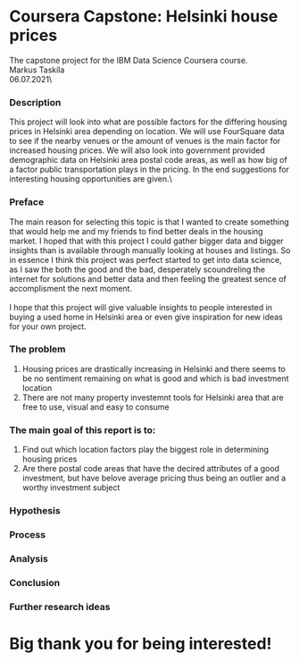 # Coursera Capstone: Helsinki house prices
The capstone project for the IBM Data Science Coursera course.\
Markus Taskila\
06.07.2021\

### Description
This project will look into what are possible factors for the differing housing prices in Helsinki area depending on location. We will use FourSquare data to see if the nearby venues or the amount of venues is the main factor for increased housing prices. We will also look into government provided demographic data on Helsinki area postal code areas, as well as how big of a factor public transportation plays in the pricing. In the end suggestions for interesting housing opportunities are given.\ 
### Preface
The main reason for selecting this topic is that I wanted to create something that would help me and my friends to find better deals in the housing market. I hoped that with this project I could gather bigger data and bigger insights than is available through manually looking at houses and listings. So in essence I think this project was perfect started to get into data science, as I saw the both the good and the bad, desperately scoundreling the internet for solutions and better data and then feeling the greatest sence of accomplisment the next moment.\
\
I hope that this project will give valuable insights to people interested in buying a used home in Helsinki area or even give inspiration for new ideas for your own project. 

### The problem
1. Housing prices are drastically increasing in Helsinki and there seems to be no sentiment remaining on what is good and which is bad investment location
2. There are not many property investemnt tools for Helsinki area that are free to use, visual and easy to consume

### The main goal of this report is to: 
1. Find out which location factors play the biggest role in determining housing prices
2. Are there postal code areas that have the decired attributes of a good investment, but have belove average pricing thus being an outlier and a worthy investment subject

### Hypothesis

### Process

### Analysis

### Conclusion

### Further research ideas

# Big thank you for being interested! 


